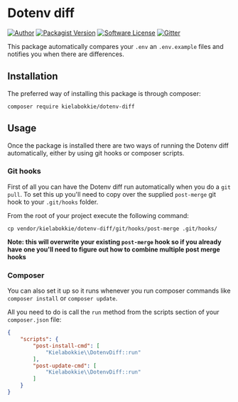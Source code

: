 # Dotenv diff

[![Author](http://img.shields.io/badge/by-@kielabokkie-lightgrey.svg?style=flat-square)](https://twitter.com/kielabokkie)
[![Packagist Version](https://img.shields.io/packagist/v/kielabokkie/dotenv-diff.svg?style=flat-square)](https://packagist.org/packages/kielabokkie/dotenv-diff)
[![Software License](https://img.shields.io/badge/license-MIT-brightgreen.svg?style=flat-square)](LICENSE.md)
[![Gitter](https://img.shields.io/badge/gitter-join%20chat-2DCD76.svg?style=flat-square)](https://gitter.im/kielabokkie/dotenv-diff)

This package automatically compares your `.env` an `.env.example` files and notifies you when there are differences.

## Installation

The preferred way of installing this package is through composer:

```
composer require kielabokkie/dotenv-diff
```

## Usage

Once the package is installed there are two ways of running the Dotenv diff automatically, either by using git hooks or composer scripts.

### Git hooks

First of all you can have the Dotenv diff run automatically when you do a `git pull`. To set this up you'll need to copy over the supplied `post-merge` git hook to your `.git/hooks` folder.

From the root of your project execute the following command:

```
cp vendor/kielabokkie/dotenv-diff/git/hooks/post-merge .git/hooks/
```

**Note: this will overwrite your existing `post-merge` hook so if you already have one you'll need to figure out how to combine multiple post merge hooks**

### Composer

You can also set it up so it runs whenever you run composer commands like `composer install` or `composer update`.

All you need to do is call the `run` method from the scripts section of your `composer.json` file:

```json
{
    "scripts": {
        "post-install-cmd": [
            "Kielabokkie\\DotenvDiff::run"
        ],
        "post-update-cmd": [
            "Kielabokkie\\DotenvDiff::run"
        ]
    }
}
```
